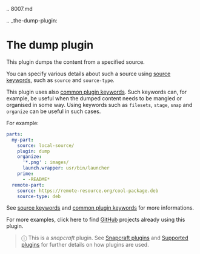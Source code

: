 .. 8007.md

.. _the-dump-plugin:

# The dump plugin

This plugin dumps the content from a specified source.

You can specify various details about such a source using [source keywords](snapcraft-parts-metadata.md#the-dump-plugin-heading--source), such as `source` and `source-type`.

This plugin uses also [common plugin keywords](snapcraft-parts-metadata.md).
Such keywords can, for example, be useful when the dumped content needs to be mangled or organised in some way. Using keywords such as `filesets`, `stage`, `snap` and `organize` can be useful in such cases.

For example:

```yaml
parts:
  my-part:
    source: local-source/
    plugin: dump
    organize:
      '*.png' : images/
      launch.wrapper: usr/bin/launcher
    prime:
      - -README*
  remote-part:
    source: https://remote-resource.org/cool-package.deb
    source-type: deb
```

See [source keywords](snapcraft-parts-metadata.md#the-dump-plugin-heading--source) and [common plugin keywords](snapcraft-plugins.md) for more informations.

For more examples, click here to find [GitHub](https://github.com/search?o=desc&q=path%3Asnapcraft.yaml+%22plugin%3A+dump%22+&s=indexed&type=Code&utf8=%E2%9C%93) projects already using this plugin.

> ⓘ  This is a *snapcraft* plugin. See [Snapcraft plugins](snapcraft-plugins.md) and [Supported plugins](supported-plugins.md) for further details on how plugins are used.